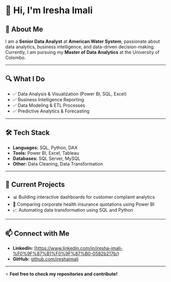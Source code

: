 # 👋 Hi, I'm Iresha Imali  

## 💼 About Me  
I am a **Senior Data Analyst** at **American Water System**, passionate about data analytics, business intelligence, and data-driven decision-making. Currently, I am pursuing my **Master of Data Analytics** at the University of Colombo.  

---

## 🔍 What I Do  
- ✅ Data Analysis & Visualization (Power BI, SQL, Excel)  
- ✅ Business Intelligence Reporting  
- ✅ Data Modeling & ETL Processes  
- ✅ Predictive Analytics & Forecasting  

---

## 🛠 Tech Stack  
- **Languages:** SQL, Python, DAX  
- **Tools:** Power BI, Excel, Tableau  
- **Databases:** SQL Server, MySQL  
- **Other:** Data Cleaning, Data Transformation  

---

## 📌 Current Projects  
- 📊 Building interactive dashboards for customer complaint analytics  
- 🏥 Comparing corporate health insurance quotations using Power BI  
- 📈 Automating data transformation using SQL and Python  

---

## 📫 Connect with Me  
- **LinkedIn:** [https://www.linkedin.com/in/iresha-imali-%F0%9F%87%B1%F0%9F%87%B0-0582b217b/)  
- **GitHub:** [github.com/ireshaimali](https://github.com/ireshaimali)  

---

⭐ **Feel free to check my repositories and contribute!**  
